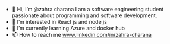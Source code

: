 - 👋 Hi, I’m @zahra charana
  I am a software engineering student passionate about programming and software development.
- 👀 I’m interested in React js and node js
- 🌱 I’m currently learning Azure and docker hub
- 📫 How to reach me www.linkedin.com/in/zahra-charana


